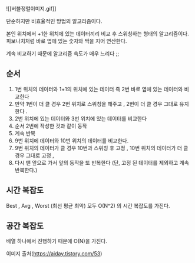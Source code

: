 ![[버블정렬이미지.gif]]

단순하지만 비효율적인 방법의 알고리즘이다.  

본인 위치에서 +1한 위치에 있는 데이터끼리 비교 후 스위칭하는 형태의 알고리즘이다.  
피보나치처럼 바로 옆에 있는 숫자와 짝을 지어 연산한다.  

계속 비교하기 때문에 알고리즘 속도가 매우 느리다 ;;  



## 순서 
1. 1번 위치의 데이터와 1+1의 위치에 있는 데이터 즉 2번 바로 옆에 있는 데이터와 비교한다 
2. 만약 1번이 더 클 경우 2번 위치로 스위칭을 해주고 , 2번이 더 클 경우 그대로 유지한다 . 
3. 2번 위치에 있는 데이터와 3번 위치에 있는 데이터를 비교한다 
4. 순서 2번에 작성한 것과 같이 동작 
5. 계속 반복 
6. 9번 위치에 데이터와 10번 위치의 데이터를 비교한다.
7. 9번 위치의 데이터가 클 경우 10번과 스위칭 후 고정 , 10번 위치의 데이터가 더 클 경우 그대로 고정 , 
8. 다시 맨 앞으로 가서 앞의 동작을 또 반복한다 (단, 고정 된 데이터를 제외하고 계속 반복한다.)


## 시간 복잡도
Best , Avg , Worst (최선 평균 최악) 모두 O(N^2) 의 시간 복잡도를 가진다.  

## 공간 복잡도 
배열 하나에서 진행하기 때문에 O(N)을 가진다. 


이미지 출처(https://aiday.tistory.com/53)
